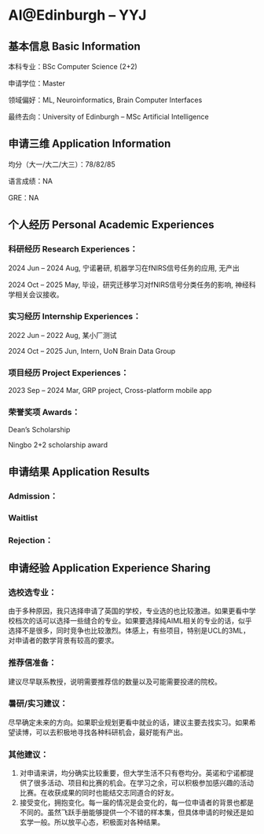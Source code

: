 # AI@Edinburgh – YYJ

## 基本信息 Basic Information

本科专业：BSc Computer Science (2+2)

申请学位：Master

领域偏好：ML, Neuroinformatics, Brain Computer Interfaces

最终去向：University of Edinburgh – MSc Artificial Intelligence


## 申请三维 Application Information

均分（大一/大二/大三）：78/82/85

语言成绩：NA

GRE：NA


## 个人经历 Personal Academic Experiences

### 科研经历 Research Experiences：

2024 Jun – 2024 Aug, 宁诺暑研, 机器学习在fNIRS信号任务的应用, 无产出

2024 Oct – 2025 May, 毕设，研究迁移学习对fNIRS信号分类任务的影响, 神经科学相关会议接收。

### 实习经历 Internship Experiences：

2022 Jun – 2022 Aug, 某小厂测试

2024 Oct – 2025 Jun, Intern, UoN Brain Data Group

### 项目经历 Project Experiences：

2023 Sep – 2024 Mar, GRP project, Cross-platform mobile app

### 荣誉奖项 Awards：

Dean’s Scholarship

Ningbo 2+2 scholarship award



## 申请结果 Application Results

### Admission：

### Waitlist

### Rejection：



## 申请经验 Application Experience Sharing

### 选校选专业：

由于多种原因，我只选择申请了英国的学校，专业选的也比较激进。如果更看中学校档次的话可以选择一些缝合的专业。如果要选择纯AIML相关的专业的话，似乎选择不是很多，同时竞争也比较激烈。体感上，有些项目，特别是UCL的3ML，对申请者的数学背景有较高的要求。

### 推荐信准备：

建议尽早联系教授，说明需要推荐信的数量以及可能需要投递的院校。

### 暑研/实习建议：

尽早确定未来的方向。如果职业规划更看中就业的话，建议主要去找实习。如果希望读博，可以去积极地寻找各种科研机会，最好能有产出。


### 其他建议：

1. 对申请来讲，均分确实比较重要，但大学生活不只有卷均分。英诺和宁诺都提供了很多活动、项目和比赛的机会。在学习之余，可以积极参加感兴趣的活动比赛。在收获成果的同时也能结交志同道合的好友。
2. 接受变化，拥抱变化。每一届的情况是会变化的，每一位申请者的背景也都是不同的。虽然飞跃手册能够提供一个不错的样本集，但具体申请的时候还是如玄学一般。所以放平心态，积极面对各种结果。

